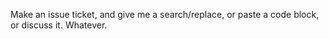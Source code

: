 Make an issue ticket, and give me a search/replace, or paste a code block, or discuss it.  Whatever.

